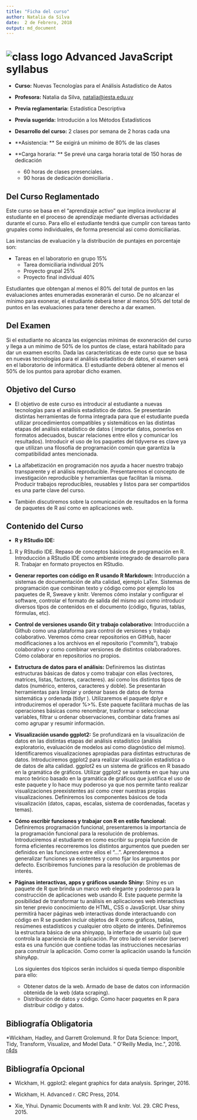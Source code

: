 ```yaml
---
title: "Ficha del curso"
author: Natalia da Silva
date:  2 de Febrero, 2018
output: md_document
---
```




# <img src="assets/logo.svg" alt="class logo" class="logo"/> Advanced JavaScript syllabus



* **Curso:** Nuevas Tecnologías para el Análisis Astadístico de Aatos
* **Profesora:** Natalia da Silva, [natalia@iesta.edu.uy](mailto:natalia@iesta.edu.uy)
* **Previa reglamentaria:** Estadística Descriptiva
* **Previa sugerida:** Introdución a los Métodos Estadísticos
* **Desarrollo del curso:** 2 clases por semana de 2 horas cada una 
* **Asistencia: ** Se exigirá un mínimo de 80% de las clases   
* **Carga horaria: ** Se prevé una carga horaria total de 150 horas de dedicación 
    
	*	60 horas de clases presenciales.
	*	90 horas de dedicación domiciliaria .

## Del Curso Reglamentado 

Este curso se basa en el “aprendizaje activo” que implica involucrar al estudiante en el proceso de aprendizaje mediante diversas actividades durante el curso. Para ello el estudiante tendrá que cumplir con tareas tanto grupales como individuales, de forma presencial así como domiciliarias.

Las instancias de evaluación y la distribución de puntajes en porcentaje son:

  *	Tareas en el laboratorio en grupo 15%
	*	Tarea domiciliaria individual 20%
	*	Proyecto grupal 25%
	*	Proyecto final individual 40%

Estudiantes que obtengan al menos el 80% del total de puntos en las evaluaciones antes enumeradas exonerarán el curso. 
De no alcanzar el mínimo para exonerar, el estudiante deberá tener al menos 50% del total de puntos en las evaluaciones para tener derecho a dar examen. 

## Del Examen

Si el estudiante no alcanza las exigencias mínimas de exoneración del curso y llega a un mínimo de 50% de los puntos de clase, estará habilitado para dar un examen escrito. Dada las características de este curso que se basa en nuevas tecnologías para el análisis estadístico de datos,  el examen será en el laboratorio de informática.  El estudiante deberá obtener al menos el 50% de los puntos para aprobar  dicho examen.

## Objetivo del Curso


* El objetivo de este curso es introducir al estudiante a nuevas
tecnologías para el análisis estadístico de datos. Se presentarán distintas herramientas de forma integrada para que el estudiante pueda utilizar procedimientos compatibles y sistemáticos en las distintas etapas del análisis estadístico de datos
( importar datos, ponerlos en formatos adecuados, buscar relaciones entre ellos y comunicar los resultados). Introducir el uso de los paquetes del tidyverse es clave ya que utilizan una filosofía de programación común que garantiza la compatibilidad antes mencionada.

* La alfabetización en programación nos ayuda a hacer nuestro trabajo transparente y el
análisis reproducible. Presentaremos el concepto de investigación reproducible y herramientas que facilitan la misma. Producir trabajos reproducibles, reusables y listos para ser compartidos es una parte clave del curso.

* También discutiremos sobre la comunicación de resultados en la forma de paquetes de R así como en aplicaciones web.


## Contenido del Curso

* **R y RStudio IDE:** 
1.	R y RStudio IDE.  Repaso de conceptos básicos de programación en R. Introducción a RStudio IDE como ambiente integrado de desarrollo para R.  Trabajar en formato proyectos en RStudio.   
	

*	**Generar reportes con código en R usando R Markdown:**
 Introducción a sistemas de documentación de alta calidad, ejemplo LaTex.  Sistemas de programación que combinan texto y código como por ejemplo los paquetes de R, Sweave y  knitr.  Veremos cómo instalar y configurar el software, controlar el formato de salida del mismo así  como introducir diversos tipos de contenidos en el documento (código, figuras, tablas, fórmulas, etc). 

* **Control de versiones usando Git y trabajo colaborativo:**
Introducción a Github como una plataforma para control de versiones y trabajo colaborativo. Veremos cómo crear repositorios en GitHub, hacer modificaciones a los archivos en el repositorio (“commits”), trabajo colaborativo y como combinar versiones de distintos colaboradores. Cómo colaborar en repositorios no propios. 

* **Estructura de datos para el análisis:**
Definiremos las distintas estructuras básicas de datos y como trabajar con ellas (vectores, matrices, listas, factores, caracteres). así como los distintos tipos de datos (numérico, enteros, caracteres y doble).  Se presentarán herramientas para limpiar y ordenar bases de datos de forma sistemática y ordenada (tidyr ).  Utilizaremos el paquete dplyr e introduciremos el operador %>%. Este paquete facilitará muchas de las operaciones básicas como renombrar, trasformar o  seleccionar variables, filtrar u ordenar observaciones, combinar data frames así como agrupar y resumir información.

* **Visualización usando ggplot2:**
Se profundizará en la visualización de datos en las distintas etapas del análisis estadístico (análisis exploratorio, evaluación de modelos así como diagnóstico del mismo). Identificaremos visualizaciones apropiadas para distintas estructuras de datos. Introduciremos ggplot2 para realizar visualización estadística o de datos de alta calidad. ggplot2 es un sistema de gráficos en R basado en la gramática de gráficos.  Utilizar ggplot2 se sustenta en que hay una marco teórico basado en la  gramática de gráficos que justifica el uso de este paquete y lo hace muy poderoso ya que nos permite tanto realizar visualizaciones preexistentes  así como creer nuestras propias visualizaciones.  Definiremos los componentes básicos de toda visualización (datos,  capas,  escalas, sistema de coordenadas, facetas y temas).
* **Cómo escribir funciones y trabajar con R en estilo funcional:**
Definiremos programación funcional, presentaremos la importancia de la programación funcional para la resolución de problemas. Introduciremos al estudiante en como escribir su propia función de forma eficientes recorreremos los distintos argumentos que pueden ser definidos en las funciones entre ellos el “…”.   Aprenderemos a generalizar funciones ya existentes y como fijar los argumentos por defecto.  Escribiremos funciones para la resolución de problemas de interés.
* **Páginas interactivas, apps   y gráficos usando Shiny:**
 Shiny es un paquete de R que brinda un marco web elegante y poderoso para la construcción de aplicaciones web usando R.  Este paquete permite  la posibilidad de transformar tu análisis  en aplicaciones web interactivas  sin tener previo conocimiento de HTML, CSS o JavaScript. Usar shiny permitirá hacer páginas web interactivas donde interactuando con código en R se pueden incluir objetos de R como gráficos, tablas, resúmenes estadísticos y cualquier otro objeto de interés.  Definiremos la estructura básica de  una shinyapp, la interface de usuario (ui) que controla la apariencia de la aplicación. Por otro lado el servidor (server) esta es una función que contiene todas las instrucciones necesarias para construir la aplicación.  Como correr la aplicación  usando la función shinyApp.


	Los siguientes dos tópicos serán incluidos si queda tiempo disponible para ello:


	*	Obtener datos de la web.  Armado de base de datos con información obtenida de la web (data scraping).
	*	Distribución de datos y código. Como hacer paquetes en R para distribuir código y datos.


## Bibliografía Obligatoria
*Wickham, Hadley, and Garrett Grolemund. R for Data Science: Import, Tidy, Transform, Visualize, and Model Data. " O'Reilly Media, Inc.", 2016. [r4ds](http://r4ds.had.co.nz)
		


## Bibliografía Opcional


* Wickham, H. ggplot2: elegant graphics for data analysis. Springer, 2016.

* Wickham, H. Advanced r. CRC Press, 2014.

* Xie, Yihui. Dynamic Documents with R and knitr. Vol. 29. CRC Press, 2015.

